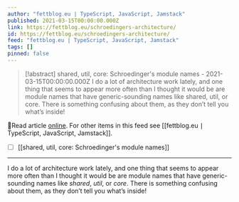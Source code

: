 ```yaml
---
author: "fettblog․eu ∣ TypeScript, JavaScript, Jamstack"
published: 2021-03-15T00:00:00.000Z
link: https://fettblog.eu/schroedingers-architecture/
id: https://fettblog.eu/schroedingers-architecture/
feed: "fettblog․eu ∣ TypeScript, JavaScript, Jamstack"
tags: []
pinned: false
---
```

> [!abstract] shared, util, core: Schroedinger's module names - 2021-03-15T00:00:00.000Z
> I do a lot of architecture work lately, and one thing that seems to appear more often than I thought it would be are module names that have generic-sounding names like shared, util, or core. There is something confusing about them, as they don’t tell you what’s inside!

🔗Read article [online](https://fettblog.eu/schroedingers-architecture/). For other items in this feed see [[fettblog․eu ∣ TypeScript, JavaScript, Jamstack]].

- [ ] [[shared, util, core꞉ Schroedinger's module names]]
- - -
I do a lot of architecture work lately, and one thing that seems to appear more often than I thought it would be are module names that have generic-sounding names like _shared_, _util_, or _core_. There is something confusing about them, as they don’t tell you what’s inside!

